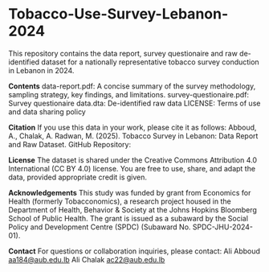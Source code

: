 # Tobacco-Use-Survey-Lebanon-2024
This repository contains the data report, survey questionaire and raw de-identified dataset for a nationally representative tobacco survey conduction in Lebanon in 2024.

**Contents**
data-report.pdf: A concise summary of the survey methodology, sampling strategy, key findings, and limitations.
survey-questionaire.pdf: Survey questionaire
data.dta: De-identified raw data
LICENSE: Terms of use and data sharing policy

**Citation**
If you use this data in your work, please cite it as follows:
Abboud, A., Chalak, A. Radwan, M. (2025). Tobacco Survey in Lebanon: Data Report and Raw Dataset. GitHub Repository: 

**License**
The dataset is shared under the Creative Commons Attribution 4.0 International (CC BY 4.0) license. You are free to use, share, and adapt the data, provided appropriate credit is given.

**Acknowledgements**
This study was funded by grant from Economics for Health (formerly Tobacconomics), a research project housed in the Department of Health, Behavior & Society at the Johns Hopkins Bloomberg School of Public Health. The grant is issued as a subaward by the Social Policy and Development Centre (SPDC) (Subaward No. SPDC-JHU-2024-01).

**Contact**
For questions or collaboration inquiries, please contact:
Ali Abboud aa184@aub.edu.lb
Ali Chalak ac22@aub.edu.lb
